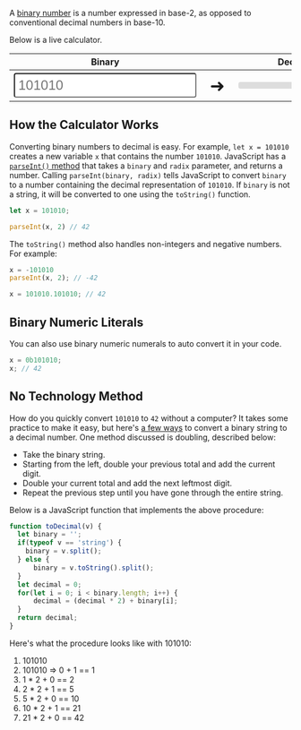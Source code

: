 A [binary number](https://en.wikipedia.org/wiki/Binary_number) is a number expressed in base-2, as opposed to conventional decimal numbers in base-10.

Below is a live calculator.

<style>
  #binary {
    font-size: 1.5em;
    padding: 0.25em;
    border-radius: 4px;
  }

  #result {
    display: inline-block;
    font-size: 1.5em;
    padding: 0.25em;
    border-radius: 4px;
    background-color: #ddd;
    width: 310px;
    overflow-wrap: anywhere;
  }

  #right-arrow {
    font-size: 2em;
    padding: 0.25em;
    padding-left: 0.5em;
    padding-right: 0.5em;
  }

  @media (max-width: 1000px) {
    #decimal {
      width: 100%;
    }

    #result {
      width: 8em;
    }
  }
</style>

<table>
  <thead>
    <th>Binary</th>
    <th></th>
    <th>Decimal</th>
  </thead>
  <tr>
    <td>
      <input type="number" id="binary" placeholder="101010" />
    </td>
    <td id="right-arrow">
      &#10140;
    </td>
    <td>
      <div id="result"></div>
    </td>
  </tr>
</table>
<script>
  document.querySelector('#result').innerHTML = parseInt(101010, 2);
  document.querySelector('#binary').addEventListener('change', function() {
    const value = parseInt(document.querySelector('#binary').value, 2);
    if (value == null || isNaN(value)) {
      return;
    } 
    document.querySelector('#result').innerHTML = value;
  });
  document.querySelector('#binary').addEventListener('keyup', function() {
    const value = parseInt(document.querySelector('#binary').value, 2);
    if (value == null || isNaN(value)) {
      return;
    } 
    document.querySelector('#result').innerHTML = value;
  });
  document.querySelector('#binary').focus();
</script>

## How the Calculator Works

Converting binary numbers to decimal is easy.
For example, `let x = 101010` creates a new variable `x` that contains the number `101010`.
JavaScript has a [`parseInt()` method](https://developer.mozilla.org/en-US/docs/Web/JavaScript/Reference/Global_Objects/parseInt) that takes a `binary` and `radix` parameter, and returns a number.
Calling `parseInt(binary, radix)` tells JavaScript to convert `binary` to a number containing the decimal representation of `101010`.
If `binary` is not a string, it will be converted to one using the `toString()` function.

```javascript
let x = 101010;

parseInt(x, 2) // 42
```

The `toString()` method also handles non-integers and negative numbers. For example:

```javascript
x = -101010
parseInt(x, 2); // -42

x = 101010.101010; // 42
```

## Binary Numeric Literals

You can also use binary numeric numerals to auto convert it in your code.

```javascript
x = 0b101010;
x; // 42
```

## No Technology Method

How do you quickly convert `101010` to `42` without a computer?
It takes some practice to make it easy, but here's [a few ways](https://www.wikihow.com/Convert-from-Binary-to-Decimal) to convert a binary string to a decimal number.
One method discussed is doubling, described below:

- Take the binary string.
- Starting from the left, double your previous total and add the current digit.
- Double your current total and add the next leftmost digit.
- Repeat the previous step until you have gone through the entire string.

Below is a JavaScript function that implements the above procedure:

```javascript
function toDecimal(v) {
  let binary = '';
  if(typeof v == 'string') {
    binary = v.split();
  } else {
      binary = v.toString().split();
  }
  let decimal = 0;
  for(let i = 0; i < binary.length; i++) {
      decimal = (decimal * 2) + binary[i];
  }
  return decimal;
}
```

Here's what the procedure looks like with 101010:

1. 101010
2. 101010 => 0 + 1 == 1
3. 1 * 2 + 0 == 2
4. 2 * 2 + 1 == 5
5. 5 * 2 + 0 == 10
6. 10 * 2 + 1 == 21
7. 21 * 2 + 0 == 42
